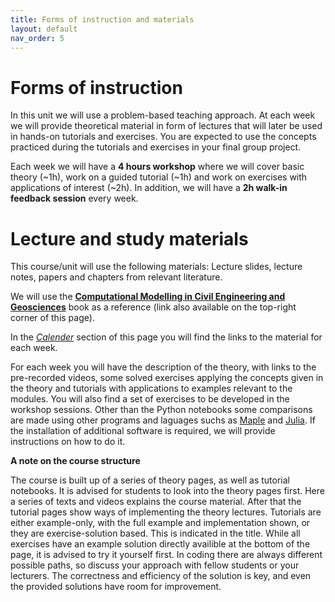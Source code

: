 ```yaml
---
title: Forms of instruction and materials
layout: default
nav_order: 5
---
```


# Forms of instruction

In this unit we will use a problem-based teaching approach. At each week we will provide theoretical material in form of lectures that will later be used in hands-on tutorials and exercises. You are expected to use the concepts practiced during the tutorials and exercises in your final group project. 

Each week we will have a **4 hours workshop** where we will cover basic theory (~1h), work on a guided tutorial (~1h) and work on exercises with applications of interest (~2h). In addition, we will have a **2h walk-in feedback session** every week. 

# Lecture and study materials

This course/unit will use the following materials: Lecture slides, lecture notes, papers and chapters from relevant literature.

We will use the [**Computational Modelling in Civil Engineering and Geosciences**](https://interactivetextbooks.citg.tudelft.nl/computational-modelling) book as a reference (link also available on the top-right corner of this page). 

In the [*Calender*](./Calender.md) section of this page you will find the links to the material for each week.

For each week you will have the description of the theory, with links to the pre-recorded videos, some solved exercises applying the concepts given in the theory and tutorials with applications to examples relevant to the modules. You will also find a set of exercises to be developed in the workshop sessions. Other than the Python notebooks some comparisons are made using other programs and laguages suchs as [Maple](https://www.maplesoft.com/) and [Julia](https://julialang.org/).  If the installation of additional software is required, we will provide instructions on how to do it.

**A note on the course structure**

The course is built up of a series of theory pages, as well as tutorial notebooks. It is advised for students to look into the theory pages first. Here a series of texts and videos explains the course material. After that the tutorial pages show ways of implementing the theory lectures. Tutorials are either example-only, with the full example and implementation shown, or they are exercise-solution based. This is indicated in the title. While all exercises have an example solution directly availible at the bottom of the page, it is advised to try it yourself first. In coding there are always different possible paths, so discuss your approach with fellow students or your lecturers. The correctness and efficiency of the solution is key, and even the provided solutions have room for improvement. 